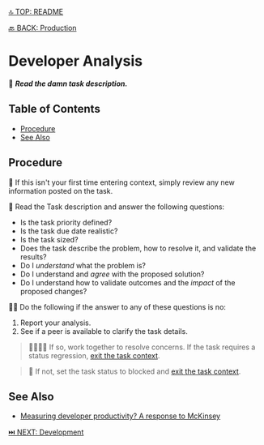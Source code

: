 [🔝 TOP: README](README.md)

[🔙 BACK: Production](README.md#production)

Developer Analysis
===================

📖 ***Read the damn task description.***

Table of Contents
-----------------

- [Procedure](#procedure)
- [See Also](#see-also)

Procedure
----------

🔂 If this isn't your first time entering context, simply review any new information posted on the task.

🧐 Read the Task description and answer the following questions:

- Is the task priority defined?
- Is the task due date realistic?
- Is the task sized?
- Does the task describe the problem, how to resolve it, and validate the results?
- Do I *understand* what the problem is?
- Do I understand and *agree* with the proposed solution?
- Do I understand how to validate outcomes and the *impact* of the proposed changes?

👎🏻 Do the following if the answer to any of these questions is no:

1. Report your analysis.
2. See if a peer is available to clarify the task details.

> 🫱🏻‍🫲🏿 If so, work together to resolve concerns. If the task requires a status regression, [exit the task context](README.md#debrief).

> 🛑 If not, set the task status to blocked and [exit the task context](README.md#debrief).

See Also
---------

- [Measuring developer productivity? A response to McKinsey](https://newsletter.pragmaticengineer.com/p/measuring-developer-productivity?utm_source=tldrwebdev)

[⏭️ NEXT: Development](development.md)
